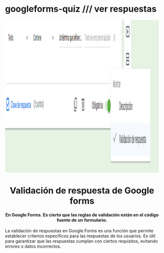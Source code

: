 # googleforms-quiz /// ver respuestas
<div align="center">
  <img height="500" src="https://raw.githubusercontent.com/RichardYHerrera/googleforms-quiz/refs/heads/main/validacion.png"  />
</div>

<h1 align="center">Validación de respuesta de Google forms</h1>

<h4 align="center">En Google Forms. Es cierto que las reglas de validación están en el código fuente de un formulario.</h1>

La validación de respuestas en Google Forms es una función que permite establecer criterios específicos para las respuestas de los usuarios. Es útil para garantizar que las respuestas cumplan con ciertos requisitos, evitando errores o datos incorrectos.
